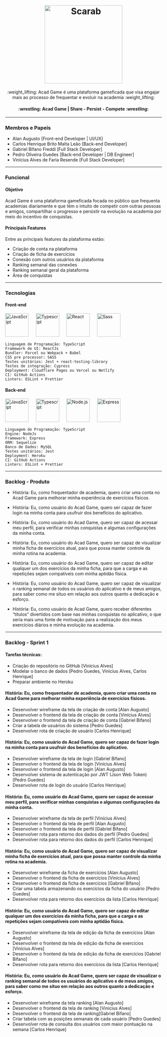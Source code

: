 <h1 align="center">
  <img alt="Scarab" src="https://res.cloudinary.com/viniciusalvesdefaria/image/upload/v1661338257/PDS/AcadGame_vhkdfy.png" width="250px" />
</h1>
<p align= "center">:weight_lifting: Acad Game é uma plataforma gameficada que visa engajar mais ao processo de frequentar e evoluir na academia :weight_lifting:</p>

<h4 align="center"> 
	:wrestling:  Acad Game | Share - Persist - Compete :wrestling:
</h4>

---

### Membros e Papeis 

- Alan Augusto [Front-end Developer | UI/UX]
- Carlos Henrique Brito Malta Leão [Back-end Developer]
- Gabriel Bifano Freddi [Full Stack Developer]
- Pedro Oliveira Guedes [Back-end Developer | DB Engineer]
- Vinícius Alves de Faria Resende [Full Stack Developer]

---

### Funcional 

#### Objetivo
Acad Game é uma plataforma gameficada focada no público que frequenta academias diariamente e que têm o intuito de competir com outras pessoas e amigos, compartilhar o progresso e persistir na evolução na academia por meio do incentivo de conquistas.

#### Principais Features
Entre as principais features da plataforma estão: 
- Criação de conta na plataforma
- Criação de ficha de exercícios
- Conexão com outros usuários da plataforma
- Ranking semanal das conexões
- Ranking semanal geral da plataforma
- Área de conquistas

---

### Tecnologias

#### Front-end

<a href="https://developer.mozilla.org/en-US/docs/Web/JavaScript" title="JavaScript"><img src="https://github.com/get-icon/geticon/raw/master/icons/javascript.svg" alt="JavaScript" width="75px" height="75px" right-margin="15px"></a>
&nbsp;&nbsp;&nbsp;&nbsp;
<a href="https://www.typescriptlang.org/" title="Typescript"><img src="https://github.com/get-icon/geticon/raw/master/icons/typescript-icon.svg" alt="Typescript" width="75px" height="75px" right-margin="15px"></a>
&nbsp;&nbsp;&nbsp;&nbsp;
<a href="https://reactjs.org/" title="React"><img src="https://github.com/get-icon/geticon/raw/master/icons/react.svg" alt="React" width="75px" height="75px" right-margin="15px"></a>
&nbsp;&nbsp;&nbsp;&nbsp;
<a href="https://sass-lang.com/" title="Sass"><img src="https://github.com/get-icon/geticon/raw/master/icons/sass.svg" alt="Sass" width="75px" height="75px" right-margin="15px"></a>

	Linguagem de Programação: TypeScript
	Framework de UI: ReactJs
	Bundler: Parcel ou Webpack + Babel
	CSS pre processor: SASS
	Testes unitários: Jest + react-testing-library
	Testes de integração: Cypress
	Deployment: Cloudflare Pages ou Vercel ou Netlify
	CI: GitHub Actions
	Linters: ESLint + Prettier
	
#### Back-end

<a href="https://developer.mozilla.org/en-US/docs/Web/JavaScript" title="JavaScript"><img src="https://github.com/get-icon/geticon/raw/master/icons/javascript.svg" alt="JavaScript" width="75px" height="75px" right-margin="15px"></a>
&nbsp;&nbsp;&nbsp;&nbsp;
<a href="https://www.typescriptlang.org/" title="Typescript"><img src="https://github.com/get-icon/geticon/raw/master/icons/typescript-icon.svg" alt="Typescript" width="75px" height="75px" right-margin="15px"></a>
&nbsp;&nbsp;&nbsp;&nbsp;
<a href="https://nodejs.org/" title="Node.js"><img src="https://github.com/get-icon/geticon/raw/master/icons/nodejs-icon.svg" alt="Node.js" width="75px" height="75px"></a>
&nbsp;&nbsp;&nbsp;&nbsp;
<a href="https://expressjs.com/" title="Express"><img src="https://github.com/get-icon/geticon/raw/master/icons/express.svg" alt="Express" width="75px" height="75px"></a>

	Linguagem de Programação: TypeScript
	Engine: NodeJs
	Framework: Express
	ORM: Sequelize
	Banco de Dados: MySQL
	Testes unitários: Jest
	Deployment: Heroku
	CI: GitHub Actions
	Linters: ESLint + Prettier

---

### Backlog - Produto

- História: Eu, como frequentador de academia, quero criar uma conta no Acad Game para melhorar minha experiência de exercícios físicos.

- História: Eu, como usuário do Acad Game, quero ser capaz de fazer login na minha conta para usufruir dos benefícios do aplicativo.

- História: Eu, como usuário do Acad Game, quero ser capaz de acessar meu perfil, para verificar minhas conquistas e algumas configurações da minha conta.

- História: Eu, como usuário do Acad Game, quero ser capaz de visualizar minha ficha de exercícios atual, para que possa manter controle da minha rotina na academia.

- História: Eu, como usuário do Acad Game, quero ser capaz de editar qualquer um dos exercícios da minha ficha, para que a carga e as repetições sejam compatíveis com minha aptidão física.

- História: Eu, como usuário do Acad Game, quero ser capaz de visualizar o ranking semanal de todos os usuários do aplicativo e de meus amigos, para saber como me situo em relação aos outros quanto a dedicação e esforço.

- História: Eu, como usuário de Acad Game, quero receber diferentes “títulos” divertidos com base nas minhas conquistas no aplicativo, o que seria mais uma fonte de motivação para a realização dos meus exercícios diários e minha evolução na academia.

---

### Backlog - Sprint 1

#### Tarefas técnicas:
- Criação do repositório no GitHub [Vinícius Alves]
- Modelar o banco de dados [Pedro Guedes, Vinícius Alves, Carlos Henrique]
- Preparar ambiente no Heroku

#### História: Eu, como frequentador de academia, quero criar uma conta no Acad Game para melhorar minha experiência de exercícios físicos.
- Desenvolver wireframe da tela de criação de conta [Alan Augusto]
- Desenvolver o frontend da tela de criação de conta [Vinícius Alves]
- Desenvolver o frontend da tela de criação de conta [Gabriel Bifano]
- Criar a tabela de usuários do sistema [Pedro Guedes]
- Desenvolver rota de criação de usuário [Carlos Henrique]

#### História: Eu, como usuário do Acad Game, quero ser capaz de fazer login na minha conta para usufruir dos benefícios do aplicativo.
- Desenvolver wireframe da tela de login [Gabriel Bifano]
- Desenvolver o frontend da tela de login [Vinícius Alves]
- Desenvolver o frontend da tela de login [Alan Augusto]
- Desenvolver sistema de autenticação por JWT (Json Web Token) [Pedro Guedes]
- Desenvolver rota de login do usuário [Carlos Henrique]

#### História: Eu, como usuário do Acad Game, quero ser capaz de acessar meu perfil, para verificar minhas conquistas e algumas configurações da minha conta.
- Desenvolver wireframe da tela de perfil [Vinícius Alves]
- Desenvolver o frontend da tela de perfil [Alan Augusto]
- Desenvolver o frontend da tela de perfil [Gabriel Bifano]
- Desenvolver rota para retorno dos dados do perfil [Pedro Guedes]
- Desenvolver rota para retorno dos dados do perfil [Carlos Henrique]

#### História: Eu, como usuário do Acad Game, quero ser capaz de visualizar minha ficha de exercícios atual, para que possa manter controle da minha rotina na academia.
- Desenvolver wireframe da ficha de exercícios [Alan Augusto]
- Desenvolver o frontend da ficha de exercícios [Vinícius Alves]
- Desenvolver o frontend da ficha de exercícios [Gabriel Bifano]
- Criar uma tabela armazenando os exercícios da ficha do usuário [Pedro Guedes]
- Desenvolver rota para retorno dos exercícios da lista [Carlos Henrique]

#### História: Eu, como usuário do Acad Game, quero ser capaz de editar qualquer um dos exercícios da minha ficha, para que a carga e as repetições sejam compatíveis com minha aptidão física.
- Desenvolver wireframe da tela de edição da ficha de exercícios [Alan Augusto]
- Desenvolver o frontend da tela de edição da ficha de exercícios [Vinícius Alves]
- Desenvolver o frontend da tela de edição da ficha de exercícios [Gabriel Bifano]
- Desenvolver rota para retorno dos exercícios da lista [Carlos Henrique]

#### História: Eu, como usuário do Acad Game, quero ser capaz de visualizar o ranking semanal de todos os usuários do aplicativo e de meus amigos, para saber como me situo em relação aos outros quanto a dedicação e esforço.
- Desenvolver wireframe da tela ranking [Alan Augusto]
- Desenvolver o frontend da tela de ranking [Vinícius Alves]
- Desenvolver o frontend da tela de ranking[Gabriel Bifano]
- Criar tabela com as posições semanais de cada usuário [Pedro Guedes]
- Desenvolver rota de consulta dos usuários com maior pontuação na semana [Carlos Henrique]
